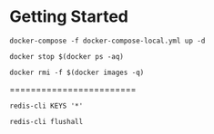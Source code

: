 # Getting Started

```shell
docker-compose -f docker-compose-local.yml up -d
```

```shell
docker stop $(docker ps -aq)
```

```shell
docker rmi -f $(docker images -q)
```

========================

```shell
redis-cli KEYS '*'
```

```shell
redis-cli flushall
```
